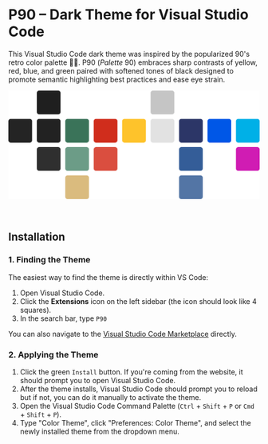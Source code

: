 # P90 – Dark Theme for Visual Studio Code
This Visual Studio Code dark theme was inspired by the popularized 90's retro color palette 🕺🏾. P90 (*Palette* 90) embraces sharp contrasts of yellow, red, blue, and green paired with softened tones of black designed to promote semantic highlighting best practices and ease eye strain.

![Visual color palette for the Visual Studio Code theme P90](./color-palette.png)

<br>

## Installation
### 1. Finding the Theme
The easiest way to find the theme is directly within VS Code:

1. Open Visual Studio Code.
2. Click the **Extensions** icon on the left sidebar (the icon should look like 4 squares).
3. In the search bar, type `P90`

You can also navigate to the [Visual Studio Code Marketplace](https://marketplace.visualstudio.com/items?itemName=kelcisayshello.p90) directly.

### 2. Applying the Theme

1. Click the green `Install` button. If you're coming from the website, it should prompt you to open Visual Studio Code.
2. After the theme installs, Visual Studio Code should prompt you to reload but if not, you can do it manually to activate the theme.
3. Open the Visual Studio Code Command Palette (`Ctrl` + `Shift` + `P` or `Cmd` + `Shift` + `P`).
4. Type "Color Theme", click "Preferences: Color Theme", and select the newly installed theme from the dropdown menu.



